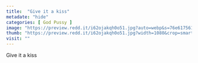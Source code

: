 ```yaml
---
title:  "Give it a kiss"
metadate: "hide"
categories: [ God Pussy ]
image: "https://preview.redd.it/i62ojakqh0o51.jpg?auto=webp&s=76e6175615ffe05269c5ff3787e2211eba661aa9"
thumb: "https://preview.redd.it/i62ojakqh0o51.jpg?width=1080&crop=smart&auto=webp&s=09ec466fd787def3b24faa519cb8f51f2d5b2aec"
visit: ""
---
```

Give it a kiss
